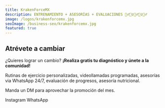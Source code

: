 ```yaml
---
title: KrakenForceMX
description: ENTRENAMIENTO + ASESORÍAS + EVALUACIONES 🤽‍♂️🧗‍♀️🏊‍♂️🏋️‍♀️🧘‍♂️
image: /logos/krakenforcemx.jpg
seoImage: /business-seo/krakenforcemx.jpg
featured: true
---
```


## Atrévete a cambiar

¿Quieres lograr un cambio? **¡Realiza gratis tu diagnóstico y únete a la comunidad!**

Rutinas de ejercicio personalizadas, videollamadas programadas, asesorías via WhatsApp 24/7, evaluación de progresos, asesoría nutricional.

Manda un DM para aprovechar la promoción del mes.

<b-button type="is-primary" tag="a" href="https://www.instagram.com/krakenforcemx">Instagram</b-button>
<b-button type="is-success" tag="a" href="https://api.whatsapp.com/send?phone=525522699963&text=Me%20interesa%20saber%20m%C3%A1s%20sobre%20KrakenForceMX">
  WhatsApp
</b-button>

